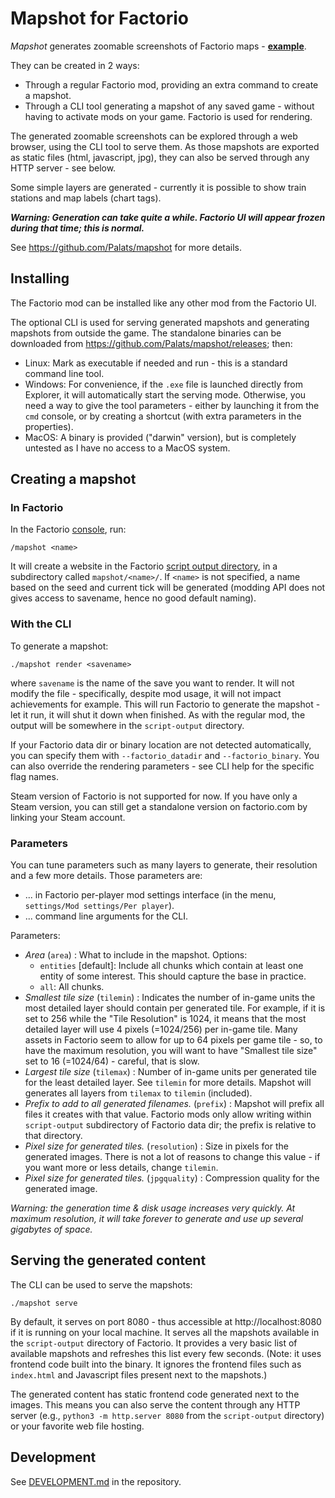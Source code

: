 # Mapshot for Factorio

*Mapshot* generates zoomable screenshots of Factorio maps - **[example](https://palats.github.io/mapshot-example/)**.

They can be created in 2 ways:

* Through a regular Factorio mod, providing an extra command to create a mapshot.
* Through a CLI tool generating a mapshot of any saved game - without having to activate mods on your game. Factorio is used for rendering.

The generated zoomable screenshots can be explored through a web browser, using the CLI tool to serve them. As those mapshots are exported as static files (html, javascript, jpg), they can also be served through any HTTP server - see below.

Some simple layers are generated - currently it is possible to show train stations and map labels (chart tags).

***Warning: Generation can take quite a while. Factorio UI will appear frozen during that time; this is normal.***

See https://github.com/Palats/mapshot for more details.

## Installing

The Factorio mod can be installed like any other mod from the Factorio UI.

The optional CLI is used for serving generated mapshots and generating mapshots from outside the game. The standalone binaries can be downloaded from https://github.com/Palats/mapshot/releases; then:

 * Linux: Mark as executable if needed and run - this is a standard command line tool.
 * Windows: For convenience, if the `.exe` file is launched directly from Explorer, it will automatically start the serving mode. Otherwise, you need a way to give the tool parameters - either by launching it from the `cmd` console, or by creating a shortcut (with extra parameters in the properties).
 * MacOS: A binary is provided ("darwin" version), but is completely untested as I have no access to a MacOS system.


## Creating a mapshot

### In Factorio

In the Factorio [console](https://wiki.factorio.com/Console), run:
```
/mapshot <name>
```

It will create a website in the Factorio [script output directory](https://wiki.factorio.com/Application_directory#User_data_directory), in a subdirectory called `mapshot/<name>/`. If `<name>` is not specified, a name based on the seed and current tick will be generated (modding API does not gives access to savename, hence no good default naming).

### With the CLI

To generate a mapshot:

```
./mapshot render <savename>
```
where `savename` is the name of the save you want to render. It will not modify the file - specifically, despite mod usage, it will not impact achievements for example. This will run Factorio to generate the mapshot - let it run, it will shut it down when finished. As with the regular mod, the output will be somewhere in the `script-output` directory.

If your Factorio data dir or binary location are not detected automatically, you can specify them with `--factorio_datadir` and `--factorio_binary`. You can also override the rendering parameters - see CLI help for the specific flag names.

Steam version of Factorio is not supported for now. If you have only a Steam version, you can still get a standalone version on factorio.com by linking your Steam account.

### Parameters

You can tune parameters such as many layers to generate, their resolution and a few more details. Those parameters are:

* ... in Factorio per-player mod settings interface (in the menu, `settings/Mod settings/Per player`).
* ... command line arguments for the CLI.

Parameters:

* _Area_ (`area`) : What to include in the mapshot. Options:
  * `entities` [default]: Include all chunks which contain at least one entity of some interest. This should capture the base in practice.
  * `all`: All chunks.
* _Smallest tile size_ (`tilemin`) : Indicates the number of in-game units the most detailed layer should contain per generated tile. For example, if it is set to 256 while the "Tile Resolution" is 1024, it means that the most detailed layer will use 4 pixels (=1024/256) per in-game tile. Many assets in Factorio seem to allow for up to 64 pixels per game tile - so, to have the maximum resolution, you will want to have "Smallest tile size" set to 16 (=1024/64) - careful, that is slow.
* _Largest tile size_ (`tilemax`) : Number of in-game units per generated tile for the least detailed layer. See `tilemin` for more details. Mapshot will generates all layers from `tilemax` to `tilemin` (included).
* _Prefix to add to all generated filenames._ (`prefix`) : Mapshot will prefix all files it creates with that value. Factorio mods only allow writing within `script-output` subdirectory of Factorio data dir; the prefix is relative to that directory.
* _Pixel size for generated tiles._ (`resolution`) : Size in pixels for the generated images. There is not a lot of reasons to change this value - if you want more or less details, change `tilemin`.
* _Pixel size for generated tiles._ (`jpgquality`) : Compression quality for the generated image.

*Warning: the generation time & disk usage increases very quickly. At maximum resolution, it will take forever to generate and use up several gigabytes of space.*


## Serving the generated content

The CLI can be used to serve the mapshots:

```
./mapshot serve
```

By default, it serves on port 8080 - thus accessible at http://localhost:8080 if it is running on your local machine. It serves all the mapshots available in the `script-output` directory of Factorio. It provides a very basic list of available mapshots and refreshes this list every few seconds. (Note: it uses frontend code built into the binary. It ignores the frontend files such as `index.html` and Javascript files present next to the mapshots.)

The generated content has static frontend code generated next to the images. This means you can also serve the content through any HTTP server (e.g., `python3 -m http.server 8080` from the `script-output` directory) or your favorite web file hosting.


## Development

See [DEVELOPMENT.md](#DEVELOPMENT.md) in the repository.